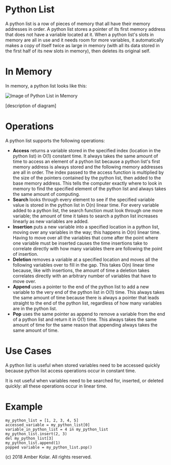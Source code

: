 # Python List

A python list is a row of pieces of memory that all have their memory addresses in order. A python list stores a pointer of its first memory address that does not have a variable located at it. When a python list's slots in memory are all in use and it needs room for more variables, it automatically makes a copy of itself twice as large in memory (with all its data stored in the first half of its new slots in memory), then deletes its original self.

# In Memory

In memory, a python list looks like this:

![Image of Python List in Memory](images/python_list_memory.png)

\[description of diagram\]

# Operations

A python list supports the following operations:

* **Access** returns a variable stored in the specified index (location in the python list) in O(1) constant time. It always takes the same amount of time to access an element of a python list because a python list's first memory address is always stored and the following memory addresses are all in order. The index passed to the access function is multiplied by the size of the pointers contained by the python list, then added to the base memory address. This tells the computer exactly where to look in memory to find the specified element of the python list and always takes the same amount of computing.
* **Search** looks through every element to see if the specified variable value is stored in the python list in O(n) linear time. For every variable added to a python list, the search function must look through one more variable; the amount of time it takes to search a python list increases linearly as new variables are added.
* **Insertion** puts a new variable into a specified location in a python list, moving over any variables in the way; this happens in O(n) linear time. Having to move over all the variables that come after the point where one variable must be inserted causes the time insertions take to correlate directly with how many variables there are following the point of insertion.
* **Deletion** removes a variable at a specified location and moves all the following variables over to fill in the gap. This takes O(n) linear time because, like with insertions, the amount of time a deletion takes correlates directly with an arbitrary number of variables that have to move over.
* **Append** uses a pointer to the end of the python list to add a new variable to the very end of the python list in O(1) time. This always takes the same amount of time because there is always a pointer that leads straight to the end of the python list, regardless of how many variables are in the python list.
* **Pop** uses the same pointer as append to remove a variable from the end of a python list and return it in O(1) time. This always takes the same amount of time for the same reason that appending always takes the same amount of time.

# Use Cases

A python list is useful when stored variables need to be accessed quickly because python list access operations occur in constant time.

It is not useful when variables need to be searched for, inserted, or deleted quickly: all these operations occur in linear time.

# Example

```
my_python_list = [1, 2, 3, 4, 5]
accessed_variable = my_python_list[0]
variable_in_python_list = 4 in my_python_list
my_python_list.insert(2, 3)
del my_python_list[3]
my_python_list.append(1)
popped variable = my_python_list.pop()
```

(c) 2018 Amber Kolar. All rights reserved.